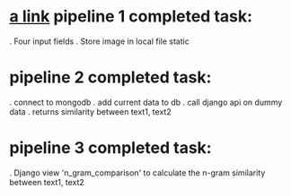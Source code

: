 
# [a link](https://github.com/user/repo/blob/branch/other_file.md) pipeline 1 completed task:
. Four input fields
. Store image in local file static

# pipeline 2 completed task:
. connect to mongodb
. add current data to db
. call django api on dummy data
. returns similarity between text1, text2

# pipeline 3 completed task:
. Django view 'n_gram_comparison' to calculate the n-gram similarity between text1, text2
